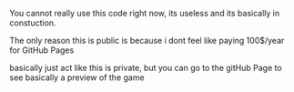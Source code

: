You cannot really use this code right now, its useless and its basically in constuction.

The only reason this is public is because i dont feel like paying 100$/year for GitHub Pages

basically just act like this is private, but you can go to the gitHub Page to see basically a preview of the game
